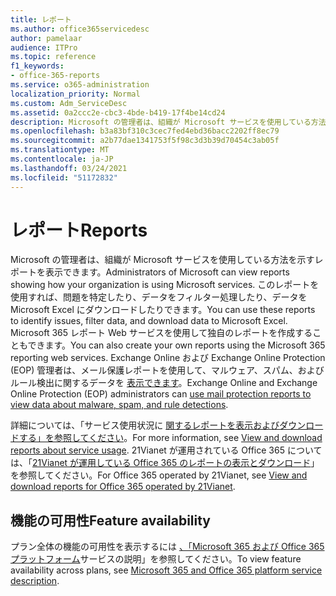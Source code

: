 ```yaml
---
title: レポート
ms.author: office365servicedesc
author: pamelaar
audience: ITPro
ms.topic: reference
f1_keywords:
- office-365-reports
ms.service: o365-administration
localization_priority: Normal
ms.custom: Adm_ServiceDesc
ms.assetid: 0a2ccc2e-cbc3-4bde-b419-17f4be14cd24
description: Microsoft の管理者は、組織が Microsoft サービスを使用している方法を示すレポートを表示できます。 このレポートを使用すれば、問題を特定したり、データをフィルター処理したり、データを Microsoft Excel にダウンロードしたりできます。 Microsoft 365 レポート Web サービスを使用して独自のレポートを作成することもできます。 Exchange Online および Exchange Online Protection (EOP) 管理者は、メール保護レポートを使用して、マルウェア、スパム、およびルール検出に関するデータを表示できます。
ms.openlocfilehash: b3a83bf310c3cec7fed4ebd36bacc2202ff8ec79
ms.sourcegitcommit: a2b77dae1341753f5f98c3d3b39d70454c3ab05f
ms.translationtype: MT
ms.contentlocale: ja-JP
ms.lasthandoff: 03/24/2021
ms.locfileid: "51172832"
---
```

# <a name="reports"></a><span data-ttu-id="ac2d2-106">レポート</span><span class="sxs-lookup"><span data-stu-id="ac2d2-106">Reports</span></span>

<span data-ttu-id="ac2d2-107">Microsoft の管理者は、組織が Microsoft サービスを使用している方法を示すレポートを表示できます。</span><span class="sxs-lookup"><span data-stu-id="ac2d2-107">Administrators of Microsoft can view reports showing how your organization is using Microsoft services.</span></span> <span data-ttu-id="ac2d2-108">このレポートを使用すれば、問題を特定したり、データをフィルター処理したり、データを Microsoft Excel にダウンロードしたりできます。</span><span class="sxs-lookup"><span data-stu-id="ac2d2-108">You can use these reports to identify issues, filter data, and download data to Microsoft Excel.</span></span> <span data-ttu-id="ac2d2-109">Microsoft 365 レポート Web サービスを使用して独自のレポートを作成することもできます。</span><span class="sxs-lookup"><span data-stu-id="ac2d2-109">You can also create your own reports using the Microsoft 365 reporting web services.</span></span> <span data-ttu-id="ac2d2-110">Exchange Online および Exchange Online Protection (EOP) 管理者は、メール保護レポートを使用して、マルウェア、スパム、およびルール検出に関するデータを [表示できます](/exchange/monitoring/use-mail-protection-reports)。</span><span class="sxs-lookup"><span data-stu-id="ac2d2-110">Exchange Online and Exchange Online Protection (EOP) administrators can [use mail protection reports to view data about malware, spam, and rule detections](/exchange/monitoring/use-mail-protection-reports).</span></span>
  
<span data-ttu-id="ac2d2-111">詳細については、「サービス使用状況に [関するレポートを表示およびダウンロードする」を参照してください](/microsoft-365/admin/activity-reports/activity-reports)。</span><span class="sxs-lookup"><span data-stu-id="ac2d2-111">For more information, see [View and download reports about service usage](/microsoft-365/admin/activity-reports/activity-reports).</span></span> <span data-ttu-id="ac2d2-112">21Vianet が運用されている Office 365 については、「[21Vianet が運用している Office 365 のレポートの表示とダウンロード](/microsoft-365/admin/activity-reports/activity-reports)」を参照してください。</span><span class="sxs-lookup"><span data-stu-id="ac2d2-112">For Office 365 operated by 21Vianet, see [View and download reports for Office 365 operated by 21Vianet](/microsoft-365/admin/activity-reports/activity-reports).</span></span>
  
## <a name="feature-availability"></a><span data-ttu-id="ac2d2-113">機能の可用性</span><span class="sxs-lookup"><span data-stu-id="ac2d2-113">Feature availability</span></span>

<span data-ttu-id="ac2d2-114">プラン全体の機能の可用性を表示するには [、「Microsoft 365 および Office 365 プラットフォーム](office-365-platform-service-description.md)サービスの説明」を参照してください。</span><span class="sxs-lookup"><span data-stu-id="ac2d2-114">To view feature availability across plans, see [Microsoft 365 and Office 365 platform service description](office-365-platform-service-description.md).</span></span>
